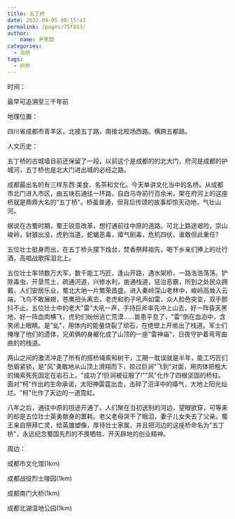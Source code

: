 ```yaml
---
title: 五丁桥
date: 2022-04-05 00:15:43
permalink: /pages/75f883/
author:
    name: 尹思懿
categories:
  - 古桥
tags:
  - 拱桥 
---
```

时间：

最早可追溯至三千年前

地理位置：

四川省成都市青羊区，北接五丁路，南接北校场西路。横跨五都路。

人文历史：

五丁桥的古城墙目前还保留了一段，以前这个是成都的的北大门，府河是成都的护城河，五丁桥也是北大门进出城的必经之路。

成都最出名的有三样东西:美食、名茶和文化。今天单讲文化当中的名桥。从成都市北门进入市区，由五块石通往一环路，自白马寺前行百余米，架在府河上的这座桥就是鼎鼎大名的"五丁桥"。桥虽普通，但背后传颂的故事却惊天动地，气壮山河。

据说在古蜀时期，蜀王锐意改革，想打通前往中原的道路。可北上路途艰险，崇山峻岭，豺狼出没，虎豹当道，蛇蝎恶毒，瘴气剧毒，危机四伏，谁敢但此重任?

五位壮士挺身而出，在五丁桥头摆下烛台，焚香祭拜祖先，喝下乡亲们捧上的壮行酒，高唱战歌挥泪北上。

五位壮士率领数万大军，数千能工巧匠，逢山开路，遇水架桥，一路浩浩荡荡。铲除毒虫，开垦荒土，疏通河道，兴修水利，凿通栈道，惩治恶霸，所到之处民众拥戴，人们安居乐业，蜀北大地一片繁荣昌盛。进入秦岭深山老林中，峻岭高耸入云端，飞鸟不敢展翅，苍鹰扭头离去，老虎和豹子吼声如雷，众人脸色突变，双手颤抖不止。五位壮士中的老大"雷"大吼一声，手持巨斧率先冲上山去，好一阵昏天黑地，好一阵血肉横飞，虎豹们纷纷逃亡荒漠……兽患平息了，"雷"倒在血泊中，含笑闭上眼睛。是"虬"，用体内的能量烧裂了顽石，在绝壁上开凿出了栈道。军士们掩埋了他们的遗体，兄弟俩的身躯化成了山顶的一座"雷神庙"，日夜守护着弯弯曲曲的的栈道。

两山之间的激流冲走了所有的搭桥绳索和树干，工期一耽误就是半年，能工巧匠们愁眉紧锁，是"风"勇敢地从山顶上滑翔而下，掠过巨涧"飞到"对面，用肉体把粗大的绳索死死固定在岩石上。"成功了!巨涧被征服了!""风"化作了四根坚固的桥柱。面对"柯"作出的生命承诺，太阳神雷霆出击，击碎了沼泽中的瘴气，大地上阳光灿烂。"柯"化作了天边的一道霓虹。

八年之后，通往中原的坦途开通了。人们聚在当初送别的河边，望眼欲穿，可等来的却是五位壮士英勇献身的噩耗。老父老母哭干了眼泪，妻子儿女失去了父亲。蜀王亲自祭拜亡灵，给英雄塑像，厚待壮士家属，并且把河边的这座桥命名为"五丁桥"，永远纪念蜀国先烈的不畏牺牲、开天辟地的创业精神。

周边：

成都市文化馆(1km)

成都战役烈士陵园(1km)

成都南门大桥(1km)

成都北湖湿地公园(1km)
